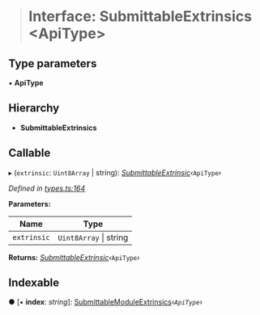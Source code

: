 > # Interface: SubmittableExtrinsics <**ApiType**>

## Type parameters

▪ **ApiType**

## Hierarchy

* **SubmittableExtrinsics**

## Callable

▸ (`extrinsic`: `Uint8Array` | string): *[SubmittableExtrinsic](_submittableextrinsic_.submittableextrinsic.md)‹*`ApiType`*›*

*Defined in [types.ts:164](https://github.com/polkadot-js/api/blob/eec4ca7/packages/api/src/types.ts#L164)*

**Parameters:**

Name | Type |
------ | ------ |
`extrinsic` | `Uint8Array` \| string |

**Returns:** *[SubmittableExtrinsic](_submittableextrinsic_.submittableextrinsic.md)‹*`ApiType`*›*

## Indexable

● \[▪ **index**: *string*\]: [SubmittableModuleExtrinsics](_types_.submittablemoduleextrinsics.md)‹*`ApiType`*›